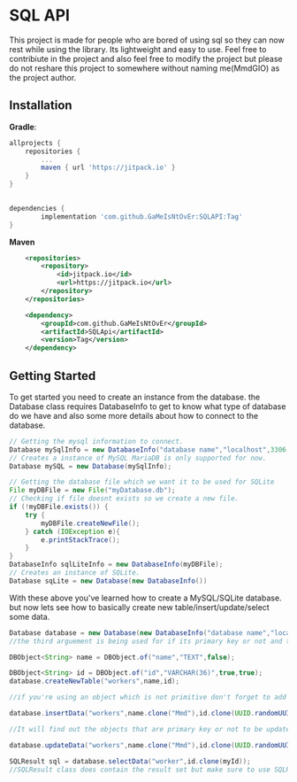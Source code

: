 # SQL API
This project is made for people who are bored of using sql so they can now rest while using the library. Its lightweight and easy to use. 
Feel free to contribiute in the project and also feel free to modify the project but please do not reshare this project to somewhere without naming me(MmdGIO) as the project author.

## Installation

**Gradle**:
```gradle
allprojects {
	repositories {
		...
		maven { url 'https://jitpack.io' }
	}
}
    
```

```gradle
dependencies {
        implementation 'com.github.GaMeIsNtOvEr:SQLAPI:Tag'
}

```
**Maven**
```xml
	<repositories>
		<repository>
		    <id>jitpack.io</id>
		    <url>https://jitpack.io</url>
		</repository>
	</repositories>
```

```xml
	<dependency>
	    <groupId>com.github.GaMeIsNtOvEr</groupId>
	    <artifactId>SQLApi</artifactId>
	    <version>Tag</version>
	</dependency>
```
## Getting Started
To get started you need to create an instance from the database.
the Database class requires DatabaseInfo to get to know what type of database do we have and also some more details about how to connect to the database.
```java
// Getting the mysql information to connect.
Database mySqlInfo = new DatabaseInfo("database name","localhost",3306,"root","password");
// Creates a instance of MySQL MariaDB is only supported for now.
Database mySQL = new Database(mySqlInfo);

// Getting the database file which we want it to be used for SQLite
File myDBFile = new File("myDatabase.db");
// Checking if file doesnt exists so we create a new file.
if (!myDBFile.exists()) {
    try {
        myDBFile.createNewFile();
    } catch (IOException e){
        e.printStackTrace();
    }
}
DatabaseInfo sqlLiteInfo = new DatabaseInfo(myDBFile);
// Creates an instance of SQLite.
Database sqLite = new Database(new DatabaseInfo())
```
With these above you've learned how to create a MySQL/SQLite database. but now lets see how to basically create new table/insert/update/select some data.
```java
Database database = new Database(new DatabaseInfo("database name","localhost",3306,"root","password"));
//the third arguement is being used for if its primary key or not and the 4th one is for not updating the object on update function.

DBObject<String> name = DBObject.of("name","TEXT",false);

DBObject<String> id = DBObject.of("id","VARCHAR(36)",true,true);
database.createNewTable("workers",name,id);

//if you're using an object which is not primitive don't forget to add toString() at the end of the object

database.insertData("workers",name.clone("Mmd"),id.clone(UUID.randomUUID().toString()));

//It will find out the objects that are primary key or not to be updated if you don't want to update your object do not enter your object in updateData method but if you want to find the object via primary keys enter those and check doNotUpdate on constructor creation.

database.updateData("workers",name.clone("Mmd"),id.clone(UUID.randomUUID().toString())));

SQLResult sql = database.selectData("worker",id.clone(myId));
//SQLResult class does contain the result set but make sure to use SQLResult.close(); if your job was done.
```
